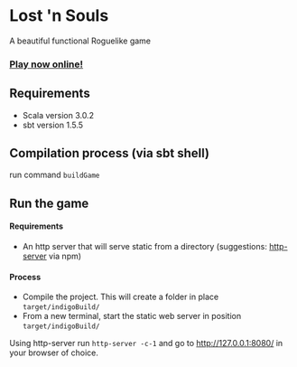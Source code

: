 # Lost 'n Souls
A beautiful functional Roguelike game

### [Play now online!](https://www.npmjs.com/package/http-server)

## Requirements
- Scala version 3.0.2
- sbt version 1.5.5

## Compilation process (via sbt shell)
run command ```buildGame```

## Run the game

#### Requirements
- An http server that will serve static from a directory (suggestions: [http-server](https://www.npmjs.com/package/http-server) via npm)

#### Process
- Compile the project. This will create a folder in place ```target/indigoBuild/```
- From a new terminal, start the static web server in position ```target/indigoBuild/```

Using http-server run ```http-server -c-1``` and go to http://127.0.0.1:8080/ in your browser of choice.
